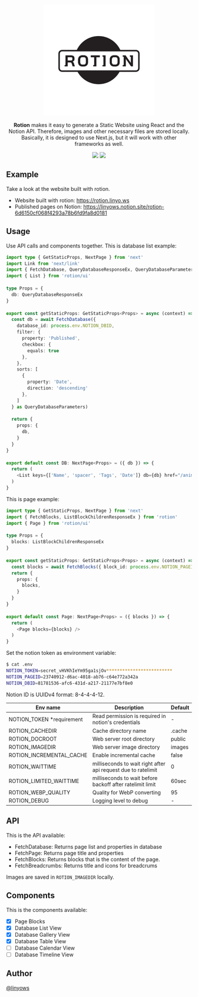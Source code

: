 <p align="center">
  <img alt="ROTION" src="https://github.com/linyows/rotion/blob/main/misc/rotion.svg?raw=true" width="300">
</p>

<p align="center">
  <strong>Rotion</strong> makes it easy to generate a Static Website using React and the Notion API.
  Therefore, images and other necessary files are stored locally. Basically, it is designed to use Next.js, but it will work with other frameworks as well.
</p>

<p align="center">
  <a href="https://github.com/linyows/rotion/actions" title="actions"><img src="https://img.shields.io/github/actions/workflow/status/linyows/rotion/build.yml?branch=main&style=for-the-badge"></a>
  <a href="https://www.npmjs.com/package/rotion" title="npm"><img src="http://img.shields.io/npm/v/rotion.svg?style=for-the-badge"></a>
</p>

Example
--

Take a look at the website built with rotion.

- Website built with rotion: https://rotion.linyo.ws
- Published pages on Notion: https://linyows.notion.site/rotion-6d6150cf068f4293a78b6fd9fa8d0181

Usage
--

Use API calls and components together. This is database list example:

```ts
import type { GetStaticProps, NextPage } from 'next'
import Link from 'next/link'
import { FetchDatabase, QueryDatabaseResponseEx, QueryDatabaseParameters } from 'rotion'
import { List } from 'rotion/ui'

type Props = {
  db: QueryDatabaseResponseEx
}

export const getStaticProps: GetStaticProps<Props> = async (context) => {
  const db = await FetchDatabase({
    database_id: process.env.NOTION_DBID,
    filter: {
      property: 'Published',
      checkbox: {
        equals: true
      },
    },
    sorts: [
      {
        property: 'Date',
        direction: 'descending'
      },
    ]
  } as QueryDatabaseParameters)

  return {
    props: {
      db,
    }
  }
}

export default const DB: NextPage<Props> = ({ db }) => {
  return (
    <List keys={['Name', 'spacer', 'Tags', 'Date']} db={db} href="/animals/[id]" link={Link} />
  )
}
```

This is page example:

```ts
import type { GetStaticProps, NextPage } from 'next'
import { FetchBlocks, ListBlockChildrenResponseEx } from 'rotion'
import { Page } from 'rotion/ui'

type Props = {
  blocks: ListBlockChildrenResponseEx
}

export const getStaticProps: GetStaticProps<Props> = async (context) => {
  const blocks = await FetchBlocks({ block_id: process.env.NOTION_PAGEID })
  return {
    props: {
      blocks,
    }
  }
}

export default const Page: NextPage<Props> = ({ blocks }) => {
  return (
    <Page blocks={blocks} />
  )
}
```

Set the notion token as environment variable:

```sh
$ cat .env
NOTION_TOKEN=secret_vHVKhIeYm95ga1sjOv*************************
NOTION_PAGEID=23740912-d6ac-4018-ab76-c64e772a342a
NOTION_DBID=81781536-afc6-431d-a217-21177e7bf8e0
```

Notion ID is UUIDv4 format: 8-4-4-4-12.


Env name                    | Description                                                   | Default
---                         | ---                                                           | ---
NOTION_TOKEN *requirement   | Read permission is required in notion's credentials           | -
ROTION_CACHEDIR             | Cache directory name                                          | .cache
ROTION_DOCROOT              | Web server root directory                                     | public
ROTION_IMAGEDIR             | Web server image directory                                    | images
ROTION_INCREMENTAL_CACHE    | Enable incremental cache                                      | false
ROTION_WAITTIME             | milliseconds to wait right after api request due to ratelimit | 0
ROTION_LIMITED_WAITTIME     | milliseconds to wait before backoff after ratelimit limit     | 60sec
ROTION_WEBP_QUALITY         | Quality for WebP converting                                   | 95
ROTION_DEBUG                | Logging level to debug                                        | -

API
--

This is the API available:

- FetchDatabase: Returns page list and properties in database
- FetchPage: Returns page title and properties
- FetchBlocks: Returns blocks that is the content of the page.
- FetchBreadcrumbs: Returns title and icons for breadcrums

Images are saved in `ROTION_IMAGEDIR` locally.

Components
--

This is the components available:

- [x] Page Blocks
- [x] Database List View
- [x] Database Gallery View
- [x] Database Table View
- [ ] Database Calendar View
- [ ] Database Timeline View

Author
--

[@linyows](https://github.com/linyows)
